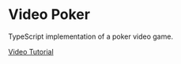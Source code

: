 # Video Poker

TypeScript implementation of a poker video game.

[Video Tutorial](https://youtu.be/9zPZ9yJML6E)

